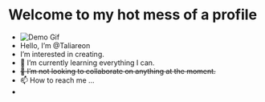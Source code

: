 # Welcome to my hot mess of a profile

- ![Demo Gif](https://github.com/Taliareon/demo.gif/blob/main/264f060a-e5ac-460c-b702-16ae528c8767.gif?raw=true)
- Hello, I’m @Taliareon 
- I’m interested in creating.
- 🌱 I’m currently learning everything I can.
- ~~💞️ I’m not looking to collaborate on anything at the moment.~~
- 📫 How to reach me ...
- ![]()

<!---
Taliareon/Taliareon is a ✨ special ✨ repository because its `README.md` (this file) appears on your GitHub profile.
You can click the Preview link to take a look at your changes.
--->
